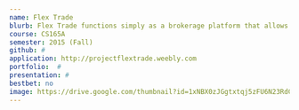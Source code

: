 ```yaml
---
name: Flex Trade
blurb: Flex Trade functions simply as a brokerage platform that allows trading of fractional shares. The ability to buy and trade shares lends itself to valuable investing strategies, such as building diverse portfolios..
course: CS165A
semester: 2015 (Fall)
github: #
application: http://projectflextrade.weebly.com
portfolio:  #
presentation: #
bestbet: no
image: https://drive.google.com/thumbnail?id=1xNBX0zJGgtxtqj5zFU6N23RdCNe6ZiNC
---
```

